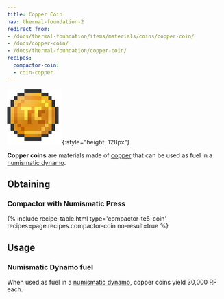 ```yaml
---
title: Copper Coin
nav: thermal-foundation-2
redirect_from:
- /docs/thermal-foundation/items/materials/coins/copper-coin/
- /docs/copper-coin/
- /docs/thermal-foundation/copper-coin/
recipes:
  compactor-coin:
  - coin-copper
---
```


![Copper coin](/assets/images/thermal-foundation/coin-copper.png){:style="height: 128px"}


**Copper coins** are materials made of [copper](/docs/thermal-foundation-2/copper-ingot/) that can be
used as fuel in a [numismatic dynamo](/docs/thermal-expansion-5/numismatic-dynamo/).


Obtaining
---------

### Compactor with Numismatic Press
{% include recipe-table.html type='compactor-te5-coin' recipes=page.recipes.compactor-coin no-result=true %}


Usage
-----

### Numismatic Dynamo fuel
When used as fuel in a [numismatic dynamo](/docs/thermal-expansion-5/numismatic-dynamo/), copper
coins yield 30,000 RF each.
